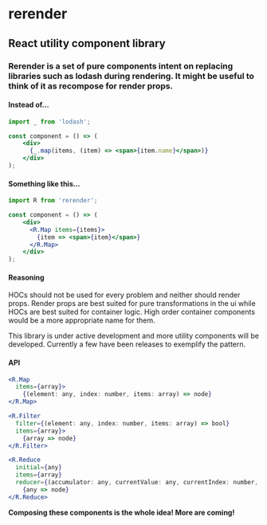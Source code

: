 # rerender

## React utility component library

### Rerender is a set of pure components intent on replacing libraries such as lodash during rendering. It might be useful to think of it as recompose for render props.

#### Instead of...

```jsx harmony
import _ from 'lodash';

const component = () => (
    <div>
      {_.map(items, (item) => <span>{item.name}</span>)}
    </div>
);
```
#### Something like this...

```jsx harmony
import R from 'rerender';

const component = () => (
    <div>
      <R.Map items={items}>
        {item => <span>{item}</span>}
      </R.Map>
    </div>
);
```

#### Reasoning

HOCs should not be used for every problem and neither should render props. Render props are best suited for pure transformations in the ui while HOCs are best suited for container logic. High order container components would be a more appropriate name for them.

This library is under active development and more utility components will be developed. Currently a few have been releases to exemplify the pattern.

#### API

```jsx harmony
<R.Map 
  items={array}>
    {(element: any, index: number, items: array) => node}
</R.Map> 
```
```jsx harmony
<R.Filter 
  filter={(element: any, index: number, items: array) => bool} 
  items={array}>
    {array => node}
</R.Filter>
```
```jsx harmony
<R.Reduce 
  initial={any} 
  items={array} 
  reducer={(accumulator: any, currentValue: any, currentIndex: number, items: array) => accumulator: any}>
    {any => node}
</R.Reduce>
```

**Composing these components is the whole idea! More are coming!**
